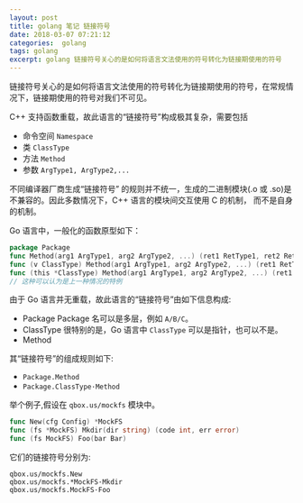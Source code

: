 ```yaml
---
layout: post
title: golang 笔记 链接符号
date: 2018-03-07 07:21:12
categories:  golang 
tags: golang
excerpt: golang 链接符号关心的是如何将语言文法使用的符号转化为链接期使用的符号
---
```



链接符号关心的是如何将语言文法使用的符号转化为链接期使用的符号，在常规情况下，链接期使用的符号对我们不可见。

C++ 支持函数重载，故此语言的“链接符号”构成极其复杂，需要包括

- 命令空间 `Namespace`
- 类 `ClassType`
- 方法 `Method`
- 参数 `ArgType1, ArgType2,...`

不同编译器厂商生成“链接符号” 的规则并不统一，生成的二进制模块(.o 或 .so)是不兼容的。因此多数情况下，C++ 语言的模块间交互使用 C 的机制， 而不是自身的机制。

Go 语言中，一般化的函数原型如下：   

```go 
package Package
func Method(arg1 ArgType1, arg2 ArgType2, ...) (ret1 RetType1, ret2 RetType2, ...)
func (v ClassType) Method(arg1 ArgType1, arg2 ArgType2, ...) (ret1 RetType1, ret2 RetType2, ...)
func (this *ClassType) Method(arg1 ArgType1, arg2 ArgType2, ...) (ret1 RetType1, ret2 RetType2, ...) 
// 这种可以认为是上一种情况的特例
```

由于 Go 语言并无重载，故此语言的“链接符号”由如下信息构成:

- Package Package 名可以是多层，例如 `A/B/C`。
- ClassType  很特别的是，Go 语言中 `ClassType` 可以是指针，也可以不是。
- Method 

其“链接符号”的组成规则如下:

- `Package.Method`
- `Package.ClassType·Method`

举个例子,假设在 `qbox.us/mockfs` 模块中。

```go 
func New(cfg Config) *MockFS
func (fs *MockFS) Mkdir(dir string) (code int, err error) 
func (fs MockFS) Foo(bar Bar)
```

它们的链接符号分别为:

```text
qbox.us/mockfs.New
qbox.us/mockfs.*MockFS·Mkdir
qbox.us/mockfs.MockFS·Foo
```

